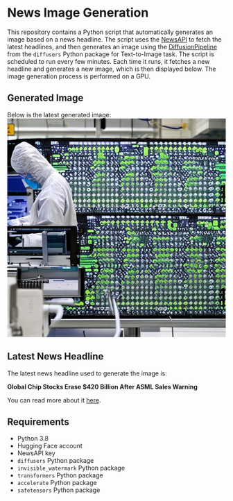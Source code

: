 # News Image Generation
This repository contains a Python script that automatically generates an image based on a news headline. The script uses the [NewsAPI](https://newsapi.org/) to fetch the latest headlines, and then generates an image using the [DiffusionPipeline](https://github.com/huggingface/diffusers) from the `diffusers` Python package for Text-to-Image task.
The script is scheduled to run every few minutes. Each time it runs, it fetches a new headline and generates a new image, which is then displayed below. The image generation process is performed on a GPU.

## Generated Image
Below is the latest generated image:
![Generated Image](image.png)

## Latest News Headline
The latest news headline used to generate the image is:

**Global Chip Stocks Erase $420 Billion After ASML Sales Warning**

You can read more about it [here](https://news.google.com/rss/articles/CBMitAFBVV95cUxPeVR5M0JDd3FJRjAxUm5qU2g2ZVIzVWd5c2xYNU5PNFdWM00tWUhqbmRHMF9oUjk2SHhjVVNrMnBDOEZhS21OSk9LaFRyZVNBX1hZd1kwcW1tcTVvbk5pV1V0S01qb3B5SmZLUkNLWHJ3U3V6UUtHSjdDVkk3SjJ4ZXlNVzBfT1o4TnJQdXhVTVJxWVozWE1UMVRmQmgzSDNhU0RSTW44bHMzS2VNZ0thWHJ6SzE?oc=5).

## Requirements
- Python 3.8
- Hugging Face account
- NewsAPI key
- `diffusers` Python package
- `invisible_watermark` Python package
- `transformers` Python package
- `accelerate` Python package
- `safetensors` Python package

